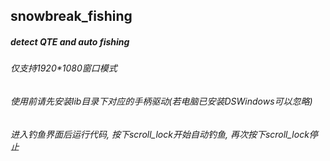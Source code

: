 ## snowbreak_fishing
##### detect QTE and auto fishing

###### 仅支持1920*1080窗口模式
###### 使用前请先安装lib目录下对应的手柄驱动(若电脑已安装DSWindows可以忽略)
###### 进入钓鱼界面后运行代码, 按下scroll_lock开始自动钓鱼, 再次按下scroll_lock停止
